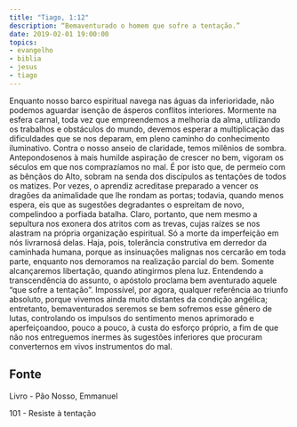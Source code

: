 ```yaml
---
title: "Tiago, 1:12"
description: “Bem­aventurado o homem que sofre a tentação.” 
date: 2019-02-01 19:00:00
topics: 
- evangelho
- biblia
- jesus
- tiago
---
```


Enquanto nosso barco espiritual navega nas águas da inferioridade, não
podemos aguardar isenção de ásperos conflitos interiores.
Mormente na esfera carnal, toda vez que empreendemos a melhoria da
alma, utilizando os trabalhos e obstáculos do mundo, devemos esperar a
multiplicação das dificuldades que se nos deparam, em pleno caminho do
conhecimento iluminativo.
Contra o nosso anseio de claridade, temos milênios de sombra.
Antepondo­se­nos à mais humilde aspiração de crescer no bem, vigoram os
séculos em que nos comprazíamos no mal.
É por isto que, de permeio com as bênçãos do Alto, sobram na senda dos
discípulos as tentações de todos os matizes.
Por vezes, o aprendiz acredita­se preparado a vencer os dragões da
animalidade que lhe rondam as portas; todavia, quando menos espera, eis que as
sugestões degradantes o espreitam de novo, compelindo­o a porfiada batalha.
Claro, portanto, que nem mesmo a sepultura nos exonera dos atritos com as
trevas, cujas raízes se nos alastram na própria organização espiritual. Só a morte da
imperfeição em nós livrar­nos­á delas.
Haja, pois, tolerância construtiva em derredor da caminhada humana,
porque as insinuações malignas nos cercarão em toda parte, enquanto nos
demoramos na realização parcial do bem.
Somente alcançaremos libertação, quando atingirmos plena luz.
Entendendo a transcendência do assunto, o apóstolo proclama bem­
aventurado aquele “que sofre a tentação”. Impossível, por agora, qualquer referência
ao triunfo absoluto, porque vivemos ainda muito distantes da condição angélica;
entretanto, bem­aventurados seremos se bem sofremos esse gênero de lutas,
controlando os impulsos do sentimento menos aprimorado e aperfeiçoando­o, pouco
a pouco, à custa do esforço próprio, a fim de que não nos entreguemos inermes às
sugestões inferiores que procuram converter­nos em vivos instrumentos do mal.





## Fonte
Livro - Pão Nosso, Emmanuel

101 - Resiste à tentação
